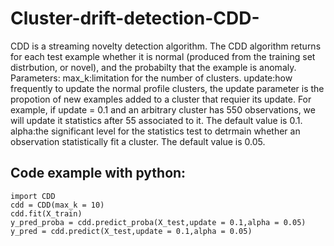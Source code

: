 # Cluster-drift-detection-CDD-

CDD is a streaming novelty detection algorithm.
The CDD algorithm returns for each test example whether it is normal (produced from the training set distrbution, or novel),
and the probabilty that the example is anomaly.
Parameters:
max_k:limitation for the number of clusters.
update:how frequently to update the normal profile clusters, the update parameter is the propotion of new examples added to a cluster that requier 
its update. For example, if update = 0.1 and an arbitrary cluster has 550 observations, we will update it statistics after 55 associated to it.
The default value is 0.1.
alpha:the significant level for the statistics test to detrmain whether an observation statistically fit a cluster.
The default value is 0.05.

## Code example with python:
```
import CDD
cdd = CDD(max_k = 10)
cdd.fit(X_train)
y_pred_proba = cdd.predict_proba(X_test,update = 0.1,alpha = 0.05)
y_pred = cdd.predict(X_test,update = 0.1,alpha = 0.05)
```


